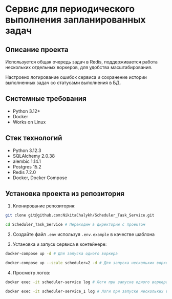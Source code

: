 Сервис для периодического выполнения запланированных задач
=====

Описание проекта
----------
Используется общая очередь задач в Redis, поддерживается работа нескольких отдельных воркеров, для удобства масштабирования.

Настроено логирование ошибок сервиса и сохранение истории выполненных задач со статусами выполнения в БД.

Системные требования
----------

* Python 3.12+
* Docker
* Works on Linux

Стек технологий
----------

* Python 3.12.3
* SQLAlchemy 2.0.38
* alembic 1.14.1
* Postgres 15.2
* Redis 7.2.0
* Docker, Docker Compose

Установка проекта из репозитория
----------
1. Клонирование репозитория:
```bash 
git clone git@github.com:NikitaChalykh/Scheduler_Task_Service.git

cd Scheduler_Task_Service # Переходим в директорию с проектом
```

2. Создайте файл ```.env``` используя ```.env.example``` в качестве шаблона

3. Установка и запуск сервиса в контейнере:
```bash 
docker-compose up -d # Для запуска одного воркера

docker-compose up --scale scheduler=2 -d # Для запуска нескольких воркеров (например, двух)
```

4. Просмотр логов:
```bash 
docker exec -it scheduler-service log # Логи при запуске одного воркера

docker exec -it scheduler-service_1 log # Логи при запуске нескольких воркеров (указать номер воркера)
```
